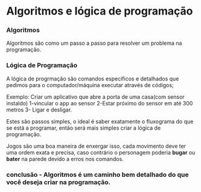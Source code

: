 # Algoritmos e lógica de programação

### Algoritmos
Algoritmos são como um passo a passo para resolver um problema na programação. 

### Lógica de Programação
A lógica de progrmação são comandos especificos e detalhados que pedimos para o computador/máquina executar através de códigos; 

Exemplo: Criar um aplicativo que abre a porta de uma casa(com sensor instaldo)
1-vincular o app ao sensor
2-Estar próximo do sensor em até 300 metros
3- Ligar e desligar.

Estes são passos simples, o ideal é saber exatamente o fluxograma do que se está a programar, então será mais simples criar a lógica de programação.

Jogos são uma boa maneira de enxergar isso, cada movimento deve ter uma ordem exata e precisa, caso contrário o personagem poderia **bugar** ou **bater** na parede devido a erros nos comandos. 

### conclusão - Algoritmos é um caminho bem detalhado do que você deseja criar na programação.